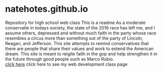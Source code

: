 # natehotes.github.io
 Repository for high school web class
 This is a readme
As a moderate conservatie in todays society, the state of the 2016 race has left me, and I assume others, depressed and without much faith in the party whose race resembles a circus more than something out of the party of Lincoln, Reagan, and Jefferson. This site attempts to remind conservatives that there are people that share their values and work to extend the American dream. This site is meant to reigite faith in the gop and help strengthen it in the future through good people such as Marco Rubio.  
[click here](http://natehotes.github.io/WPD) click here to see my  web development class page
<img src="">
